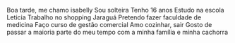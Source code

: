 Boa tarde, me chamo isabelly
Sou solteira
Tenho 16 anos 
Estudo na escola Leticia
Trabalho no shopping Jaraguá
Pretendo fazer faculdade de medicina
Faço curso de gestão comercial
Amo cozinhar, sair
Gosto de passar a maioria parte do meu tempo com a minha família e minha cachorra
